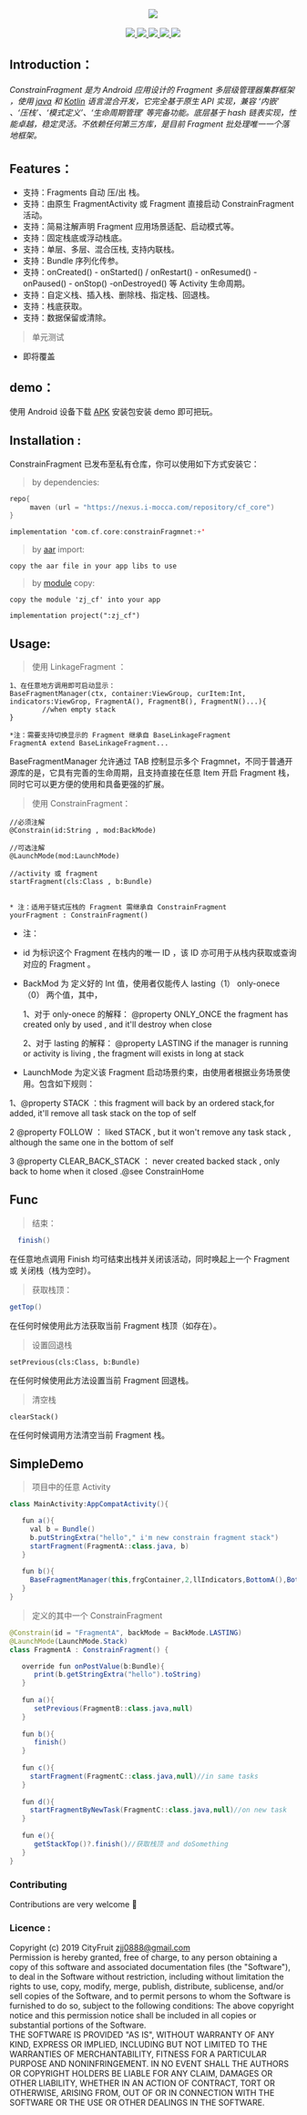 <p align="center" >
   <img src = "https://github.com/ZBL-Kiven/ConstarinFragment/raw/master/demo/title.png"/>
   <br>
   <br>
   <a href = "http://cityfruit.io/">
   <img src = "https://img.shields.io/static/v1?label=By&message=CityFruit.io&color=2af"/>
   </a>
   <a href = "https://github.com/ZBL-Kiven/album">
      <img src = "https://img.shields.io/static/v1?label=platform&message=Android&color=6bf"/>
   </a>
   <a href = "https://github.com/ZBL-Kiven">
      <img src = "https://img.shields.io/static/v1?label=author&message=ZJJ&color=9cf"/>
  </a>
  <a href = "https://developer.android.google.cn/jetpack/androidx">
      <img src = "https://img.shields.io/static/v1?label=supported&message=AndroidX&color=8ce"/>
  </a>
  <a href = "https://www.android-doc.com/guide/components/android7.0.html">
      <img src = "https://img.shields.io/static/v1?label=minVersion&message=Nougat&color=cce"/>
  </a>
</p>
 
## Introduction：

###### ConstrainFragment 是为 Android 应用设计的 Fragment 多层级管理器集群框架 ，使用 [java]() 和 [Kotlin]() 语言混合开发，它完全基于原生 API 实现，兼容 ‘内嵌’ 、‘压栈’、‘模式定义’、‘生命周期管理’ 等完备功能。底层基于 hash 链表实现，性能卓越，稳定灵活。不依赖任何第三方库，是目前 Fragment 批处理唯一一个落地框架。


## Features：

* 支持：Fragments 自动 压/出 栈。
* 支持：由原生 FragmentActivity 或 Fragment 直接启动 ConstrainFragment 活动。
* 支持：简易注解声明 Fragment 应用场景适配、启动模式等。
* 支持：固定栈底或浮动栈底。
* 支持：单层、多层、混合压栈, 支持内联栈。
* 支持：Bundle 序列化传参。
* 支持：onCreated() - onStarted() / onRestart() - onResumed() - onPaused() - onStop() -onDestroyed() 等 Activity 生命周期。
* 支持：自定义栈、插入栈、删除栈、指定栈、回退栈。
* 支持：栈底获取。
* 支持：数据保留或清除。

> 单元测试

- 即将覆盖

## demo：

使用 Android 设备下载 [APK](https://github.com/ZBL-Kiven/ConstarinFragment/raw/master/demo/demo.apk) 安装包安装 demo 即可把玩。

## Installation :


ConstrainFragment 已发布至私有仓库，你可以使用如下方式安装它：

> by dependencies:

```kotlin
repo{
     maven (url = "https://nexus.i-mocca.com/repository/cf_core")
}

implementation 'com.cf.core:constrainFragmnet:+'
```

> by [aar](https://nexus.i-mocca.com/repository/cf_core/com/cf/core/constrainFragment/1.0.0/constrainFragment-1.0.0.aar) import:

```
copy the aar file in your app libs to use
```

> by [module](https://github.com/ZBL-Kiven/ConstarinFragment/archive/master.zip) copy:
 
```
copy the module 'zj_cf' into your app

implementation project(":zj_cf")

```

## Usage:

> 使用 LinkageFragment ：

```
1、在任意地方调用即可启动显示：
BaseFragmentManager(ctx, container:ViewGroup, curItem:Int, indicators:ViewGrop, FragmentA(), FragmentB(), FragmentN()...){
        //when empty stack
}

*注：需要支持切换显示的 Fragment 继承自 BaseLinkageFragment
FragmentA extend BaseLinkageFragment...
``` 

BaseFragmentManager 允许通过 TAB 控制显示多个 Fragmnet，不同于普通开源库的是，它具有完善的生命周期，且支持直接在任意 Item 开启 Fragment 栈，同时它可以更方便的使用和具备更强的扩展。

> 使用 ConstrainFragment：

```
//必须注解
@Constrain(id:String , mod:BackMode)

//可选注解
@LaunchMode(mod:LaunchMode) 

//activity 或 fragment
startFragment(cls:Class , b:Bundle)


* 注：适用于链式压栈的 Fragment 需继承自 ConstrainFragment
yourFragment : ConstrainFragment()
```
* 注：

* id 为标识这个 Fragment 在栈内的唯一 ID ，该 ID 亦可用于从栈内获取或查询对应的 Fragment 。
 
* BackMod 为 定义好的 Int 值，使用者仅能传人 lasting（1） only-onece（0） 两个值，其中，
  
  1、对于 only-onece 的解释： @property ONLY_ONCE the fragment has created only by used , and it'll destroy when close
 
  2、对于 lasting 的解释： @property LASTING if the manager is running or activity is living , the fragment will exists in long at stack
 
* LaunchMode 为定义该 Fragment 启动场景约束，由使用者根据业务场景使用。包含如下规则：
 
 1、@property STACK ：this fragment will back by an ordered stack,for added, it'll remove all task stack on the top of self
 
 2 @property FOLLOW ： liked STACK , but it won't remove any task stack , although the same one in the bottom of self
 
 3 @property CLEAR_BACK_STACK ： never created backed stack , only back to home when it closed .@see ConstrainHome

## Func

> 结束：
 
```java
  finish()
```
在任意地点调用 Finish 均可结束出栈并关闭该活动，同时唤起上一个 Fragment 或 关闭栈（栈为空时）。
  
> 获取栈顶：

```java
getTop()
```
在任何时候使用此方法获取当前 Fragment 栈顶（如存在）。

> 设置回退栈

```
setPrevious(cls:Class, b:Bundle)
```
在任何时候使用此方法设置当前 Fragment 回退栈。

> 清空栈

```
clearStack()
```
在任何时候调用方法清空当前 Fragment 栈。

## SimpleDemo

> 项目中的任意 Activity

```java 
class MainActivity:AppCompatActivity(){

   fun a(){
     val b = Bundle()
     b.putStringExtra("hello"," i'm new constrain fragment stack")
     startFragment(FragmentA::class.java, b)
   }    
   
   fun b(){
     BaseFragmentManager(this,frgContainer,2,llIndicators,BottomA(),BottomB(),BottomC(),BottomD(),BottomE())
   }
}

```

> 定义的其中一个 ConstrainFragment

```java
@Constrain(id = "FragmentA", backMode = BackMode.LASTING)
@LaunchMode(LaunchMode.Stack)
class FragmentA : ConstrainFragment() {

   override fun onPostValue(b:Bundle){
      print(b.getStringExtra("hello").toString)
   }
   
   fun a(){
      setPrevious(FragmentB::class.java,null)
   }
   
   fun b(){
      finish()
   }
   
   fun c(){
     startFragment(FragmentC::class.java,null)//in same tasks
   }
   
   fun d(){
     startFragmentByNewTask(FragmentC::class.java,null)//on new task
   }
   
   fun e(){
      getStackTop()?.finish()//获取栈顶 and doSomething
   }
}
```

### Contributing

Contributions are very welcome 🎉

### Licence :  

Copyright (c) 2019 CityFruit zjj0888@gmail.com<br>
Permission is hereby granted, free of charge, to any person obtaining a copy of this software and associated documentation files (the "Software"), to deal in the Software without restriction, including without limitation the rights to use, copy, modify, merge, publish, distribute, sublicense, and/or sell copies of the Software, and to permit persons to whom the Software is furnished to do so, subject to the following conditions:
The above copyright notice and this permission notice shall be included in all copies or substantial portions of the Software.<br>
THE SOFTWARE IS PROVIDED "AS IS", WITHOUT WARRANTY OF ANY KIND, EXPRESS OR IMPLIED, INCLUDING BUT NOT LIMITED TO THE WARRANTIES OF MERCHANTABILITY, FITNESS FOR A PARTICULAR PURPOSE AND NONINFRINGEMENT. IN NO EVENT SHALL THE AUTHORS OR COPYRIGHT HOLDERS BE LIABLE FOR ANY CLAIM, DAMAGES OR OTHER LIABILITY, WHETHER IN AN ACTION OF CONTRACT, TORT OR OTHERWISE, ARISING FROM, OUT OF OR IN CONNECTION WITH THE SOFTWARE OR THE USE OR OTHER DEALINGS IN THE SOFTWARE.
